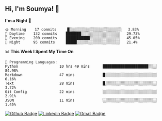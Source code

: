 ## Hi, I'm Soumya! 👋

<!--START_SECTION:waka-->
**I'm a Night 🦉** 

```text
🌞 Morning    17 commits     █░░░░░░░░░░░░░░░░░░░░░░░░   3.83% 
🌆 Daytime    132 commits    ███████░░░░░░░░░░░░░░░░░░   29.73% 
🌃 Evening    200 commits    ███████████░░░░░░░░░░░░░░   45.05% 
🌙 Night      95 commits     █████░░░░░░░░░░░░░░░░░░░░   21.4%

```


📊 **This Week I Spent My Time On** 

```text
💬 Programming Languages: 
Python                   10 hrs 49 mins      █████████████████████░░░░   84.98% 
Markdown                 47 mins             █░░░░░░░░░░░░░░░░░░░░░░░░   6.16% 
Text                     28 mins             █░░░░░░░░░░░░░░░░░░░░░░░░   3.72% 
Git Config               22 mins             ░░░░░░░░░░░░░░░░░░░░░░░░░   2.91% 
JSON                     11 mins             ░░░░░░░░░░░░░░░░░░░░░░░░░   1.45%

```


<!--END_SECTION:waka-->

[![Github Badge](https://img.shields.io/badge/-rubyruins-grey?style=for-the-badge&logo=github&logoColor=white&link=https://github.com/rubyruins/)](https://www.github.com/rubyruins/) 
[![Linkedin Badge](https://img.shields.io/badge/-Soumya%20Parekh-0072b1?style=for-the-badge&logo=Linkedin&logoColor=white&link=https://www.linkedin.com/in/Soumya-Parekh/)](https://www.linkedin.com/in/Soumya-Parekh/) 
[![Gmail Badge](https://img.shields.io/badge/-soumya.parekh@somaiya.edu-c14438?style=for-the-badge&logo=Gmail&logoColor=white&link=mailto:soumya.parekh@somaiya.edu)](mailto:soumya.parekh@somaiya.edu) 
